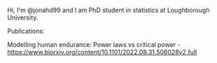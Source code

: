 Hi, I'm @jonahd99 and I am PhD student in statistics at Loughborough University. 

Publications:

  Modelling human endurance: Power laws vs critical power - https://www.biorxiv.org/content/10.1101/2022.08.31.506028v2.full








